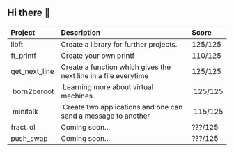 ## Hi there 👋

| Project            | Description   | Score   |
| :----------------- | :------------ | :-------|
| libft              | Create a library for further projects. | 125/125 |
| ft_printf          | Create your own printf | 110/125 |
| get_next_line      | Create a function which gives the next line in a file everytime | 125/125 |
| born2beroot        | Learning more about virtual machines | 125/125 |
| minitalk           | Create two applications and one can send a message to another | 115/125 |
| fract_ol           | Coming soon... | ???/125 |
| push_swap          | Coming soon... | ???/125|
<!--
**berkeldemir/berkeldemir** is a ✨ _special_ ✨ repository because its `README.md` (this file) appears on your GitHub profile.

Here are some ideas to get you started:

- 🔭 I’m currently working on ...
- 🌱 I’m currently learning ...
- 👯 I’m looking to collaborate on ...
- 🤔 I’m looking for help with ...
- 💬 Ask me about ...
- 📫 How to reach me: ...
- 😄 Pronouns: ...
- ⚡ Fun fact: ...
-->

